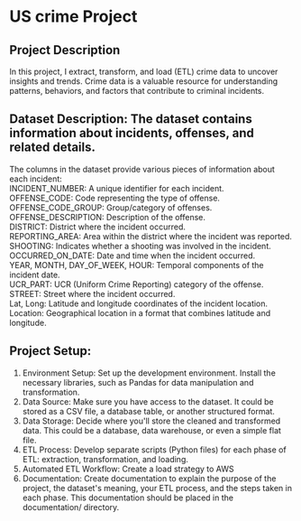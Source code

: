 # US crime Project 

## Project Description 
In this project, I extract, transform, and load (ETL) crime data to uncover insights and trends. Crime data is a valuable resource for understanding patterns, behaviors, and factors that contribute to criminal incidents. 

## Dataset Description: The dataset contains information about incidents, offenses, and related details. 
The columns in the dataset provide various pieces of information about each incident:  
INCIDENT_NUMBER: A unique identifier for each incident.  
OFFENSE_CODE: Code representing the type of offense.  
OFFENSE_CODE_GROUP: Group/category of offenses.  
OFFENSE_DESCRIPTION: Description of the offense.  
DISTRICT: District where the incident occurred.  
REPORTING_AREA: Area within the district where the incident was reported.  
SHOOTING: Indicates whether a shooting was involved in the incident.  
OCCURRED_ON_DATE: Date and time when the incident occurred.  
YEAR, MONTH, DAY_OF_WEEK, HOUR: Temporal components of the incident date.  
UCR_PART: UCR (Uniform Crime Reporting) category of the offense.  
STREET: Street where the incident occurred.  
Lat, Long: Latitude and longitude coordinates of the incident location.  
Location: Geographical location in a format that combines latitude and longitude.

## Project Setup:
1. Environment Setup: Set up the development environment. Install the necessary libraries, such as Pandas for data manipulation and transformation.
2. Data Source: Make sure you have access to the dataset. It could be stored as a CSV file, a database table, or another structured format.
3. Data Storage: Decide where you'll store the cleaned and transformed data. This could be a database, data warehouse, or even a simple flat file.
5. ETL Process: Develop separate scripts (Python files) for each phase of ETL: extraction, transformation, and loading. 
6. Automated ETL Workflow: Create a load strategy to AWS
7. Documentation: Create documentation to explain the purpose of the project, the dataset's meaning, your ETL process, and the steps taken in each phase. This documentation should be placed in the documentation/ directory.
